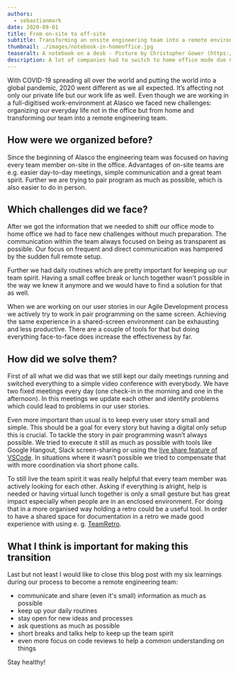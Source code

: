 ```yaml
---
authors:
  - sebastianmark
date: 2020-09-01
title: From on-site to off-site
subtitle: Transforming an onsite engineering team into a remote environment
thumbnail: ./images/notebook-in-homeoffice.jpg
teaseralt: A notebook on a desk - Picture by Christopher Gower (https://unsplash.com/@cgower)
description: A lot of companies had to switch to home office mode due COVID-19 and Alasco wasn't an exception. A report on how we'd become a remote team.
---
```


With COVID-19 spreading all over the world and putting the world into a global pandemic, 2020 went different as we all expected. It’s affecting not only our private life but our work life as well. Even though we are working in a full-digitised work-environment at Alasco we faced new challenges: organizing our everyday life not in the office but from home and transforming our team into a remote engineering team.

## How were we organized before?

Since the beginning of Alasco the engineering team was focused on having every team member on-site in the office. Advantages of on-site teams are e.g. easier day-to-day meetings, simple communication and a great team spirit. Further we are trying to pair program as much as possible, which is also easier to do in person.

## Which challenges did we face?

After we got the information that we needed to shift our office mode to home office we had to face new challenges without much preparation. The communication within the team always focused on being as transparent as possible. Our focus on frequent and direct communication was hampered by the sudden full remote setup.

Further we had daily routines which are pretty important for keeping up our team spirit. Having a small coffee break or lunch together wasn't possible in the way we knew it anymore and we would have to find a solution for that as well.

When we are working on our user stories in our Agile Development process we actively try to work in pair programming on the same screen. Achieving the same experience in a shared-screen environment can be exhausting and less productive. There are a couple of tools for that but doing everything face-to-face does increase the effectiveness by far.

## How did we solve them?

First of all what we did was that we still kept our daily meetings running and switched everything to a simple video conference with everybody. We have two fixed meetings every day (one check-in in the morning and one in the afternoon). In this meetings we update each other and identify problems which could lead to problems in our user stories.

Even more important than usual is to keep every user story small and simple. This should be a goal for every story but having a digital only setup this is crucial. To tackle the story in pair programming wasn’t always possible. We tried to execute it still as much as possible with tools like Google Hangout, Slack screen-sharing or using the [live share feature of VSCode](https://code.visualstudio.com/blogs/2017/11/15/live-share). In situations where it wasn’t possible we tried to compensate that with more coordination via short phone calls.

To still live the team spirit it was really helpful that every team member was actively looking for each other. Asking if everything is alright, help is needed or having virtual lunch together is only a small gesture but has great impact especially when people are in an enclosed environment. For doing that in a more organised way holding a retro could be a useful tool. In order to have a shared space for documentation in a retro we made good experience with using e. g. [TeamRetro](https://www.teamretro.com/).

## What I think is important for making this transition

Last but not least I would like to close this blog post with my six learnings during our process to become a remote engineering team:

- communicate and share (even it's small) information as much as possible
- keep up your daily routines
- stay open for new ideas and processes
- ask questions as much as possible
- short breaks and talks help to keep up the team spirit
- even more focus on code reviews to help a common understanding on things

Stay healthy!
